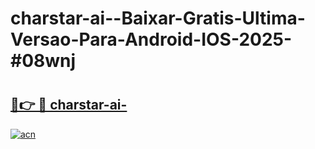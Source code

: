# charstar-ai--Baixar-Gratis-Ultima-Versao-Para-Android-IOS-2025-#08wnj

# <h2><a href="https://ainizakaria.my?title=charstar-ai-&ref=24M">🔗👉 🔴 charstar-ai-</a></h2>

[![acn](https://github.com/user-attachments/assets/0f9c940e-d8b0-45ae-aac7-cd30a18b3e1c)](https://ainizakaria.my?title=charstar-ai-&ref=24M)


